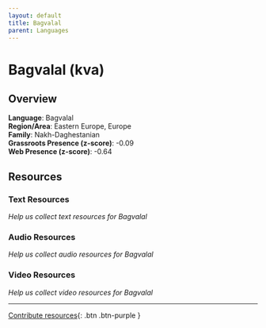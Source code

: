 ```yaml
---
layout: default
title: Bagvalal
parent: Languages
---
```


# Bagvalal (kva)

## Overview

**Language**: Bagvalal  
**Region/Area**: Eastern Europe, Europe  
**Family**: Nakh-Daghestanian  
**Grassroots Presence (z-score)**: -0.09  
**Web Presence (z-score)**: -0.64  

## Resources

### Text Resources
*Help us collect text resources for Bagvalal*

### Audio Resources
*Help us collect audio resources for Bagvalal*

### Video Resources
*Help us collect video resources for Bagvalal*

---

[Contribute resources](https://forms.office.com/e/1SfLJx3u1r){: .btn .btn-purple }
